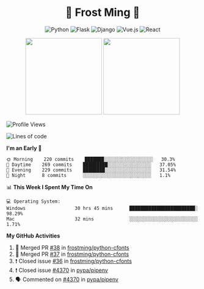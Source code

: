 <h1 align="center">🦄 Frost Ming 🐍</h1>

<div align="center">

![Python](https://img.shields.io/badge/-Python-%233776ab?logo=python&style=for-the-badge&logoColor=white)
![Flask](https://img.shields.io/badge/-Flask-%23eeeeee?logo=flask&style=for-the-badge&logoColor=black)
![Django](https://img.shields.io/badge/-Django-%23092E20?logo=django&style=for-the-badge&logoColor=white)
![Vue.js](https://img.shields.io/badge/-Vue.js-%234fc08d?logo=vue.js&style=for-the-badge&logoColor=white)
![React](https://img.shields.io/badge/-React-%2357d8fb?logo=react&style=for-the-badge&logoColor=white)

</div>

<p align="center">
  <img height="200" src="https://github-readme-stats.vercel.app/api?username=frostming&show_icons=true&theme=dracula&include_all_commits=true" />
  <img height="200" src="https://github-readme-stats.vercel.app/api/top-langs/?username=frostming&theme=dracula&show_icons=true" />
</p>

<!--START_SECTION:waka-->
![Profile Views](http://img.shields.io/badge/Profile%20Views-105-blue)

![Lines of code](https://img.shields.io/badge/From%20Hello%20World%20I%27ve%20Written-15.6%20million%20lines%20of%20code-blue)

**I'm an Early 🐤** 

```text
🌞 Morning    220 commits    ███████░░░░░░░░░░░░░░░░░░   30.3% 
🌆 Daytime    269 commits    █████████░░░░░░░░░░░░░░░░   37.05% 
🌃 Evening    229 commits    ████████░░░░░░░░░░░░░░░░░   31.54% 
🌙 Night      8 commits      ░░░░░░░░░░░░░░░░░░░░░░░░░   1.1%

```


📊 **This Week I Spent My Time On** 

```text
💻 Operating System: 
Windows                  30 hrs 45 mins      ████████████████████████░   98.29% 
Mac                      32 mins             ░░░░░░░░░░░░░░░░░░░░░░░░░   1.71%

```


<!--END_SECTION:waka-->

**My GitHub Activities**

<!--START_SECTION:activity-->
1. 🎉 Merged PR [#38](https://github.com/frostming/python-cfonts/pull/38) in [frostming/python-cfonts](https://github.com/frostming/python-cfonts)
2. 🎉 Merged PR [#37](https://github.com/frostming/python-cfonts/pull/37) in [frostming/python-cfonts](https://github.com/frostming/python-cfonts)
3. ❗️ Closed issue [#36](https://github.com/frostming/python-cfonts/issues/36) in [frostming/python-cfonts](https://github.com/frostming/python-cfonts)
4. ❗️ Closed issue [#4370](https://github.com/pypa/pipenv/issues/4370) in [pypa/pipenv](https://github.com/pypa/pipenv)
5. 🗣 Commented on [#4370](https://github.com/pypa/pipenv/issues/4370) in [pypa/pipenv](https://github.com/pypa/pipenv)
<!--END_SECTION:activity-->
